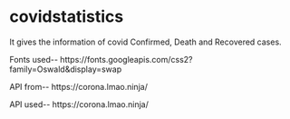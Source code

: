 # covidstatistics
<p>It gives the information of covid Confirmed, Death and Recovered cases.</p>
<p>Fonts used--
https://fonts.googleapis.com/css2?family=Oswald&display=swap
</p>
<p>API from--
https://corona.lmao.ninja/</p>
<p>API used--
https://corona.lmao.ninja/
<p>
